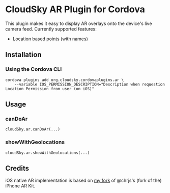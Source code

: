 CloudSky AR Plugin for Cordova
==============================

This plugin makes it easy to display AR overlays onto the device's live camera
feed. Currently supported features:

- Location based points (with names)


Installation
------------

### Using the Cordova CLI

```
cordova plugins add org.cloudsky.cordovaplugins.ar \
    --variable IOS_PERMISSION_DESCRIPTION="Description when requestion Location Permission from user (on iOS)"
```


Usage
-----

### canDoAr

`cloudSky.ar.canDoAr(...)`

### showWithGeolocations

`cloudSky.ar.showWithGeolocations(...)`


Credits
-------

iOS native AR implementation is based on [my fork](https://github.com/tjwoon/iPhone-AR-Toolkit) of @chrjs's
(fork of the) iPhone AR Kit.
